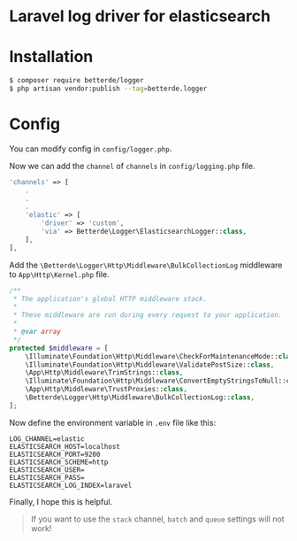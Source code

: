 # Laravel log driver for elasticsearch

# Installation

```bash
$ composer require betterde/logger
$ php artisan vendor:publish --tag=betterde.logger
```
# Config

You can modify config in `config/logger.php`.

Now we can add the `channel` of `channels` in `config/logging.php` file.

```php
'channels' => [
	.
	.
	.
    'elastic' => [
        'driver' => 'custom',
        'via' => Betterde\Logger\ElasticsearchLogger::class,
    ],
],
```
Add the `\Betterde\Logger\Http\Middleware\BulkCollectionLog` middleware to `App\Http\Kernel.php` file.

```php
/**
 * The application's global HTTP middleware stack.
 *
 * These middleware are run during every request to your application.
 *
 * @var array
 */
protected $middleware = [
    \Illuminate\Foundation\Http\Middleware\CheckForMaintenanceMode::class,
    \Illuminate\Foundation\Http\Middleware\ValidatePostSize::class,
    \App\Http\Middleware\TrimStrings::class,
    \Illuminate\Foundation\Http\Middleware\ConvertEmptyStringsToNull::class,
    \App\Http\Middleware\TrustProxies::class,
    \Betterde\Logger\Http\Middleware\BulkCollectionLog::class,
];
```

Now define the environment variable in `.env` file like this:

```
LOG_CHANNEL=elastic
ELASTICSEARCH_HOST=localhost
ELASTICSEARCH_PORT=9200
ELASTICSEARCH_SCHEME=http
ELASTICSEARCH_USER=
ELASTICSEARCH_PASS=
ELASTICSEARCH_LOG_INDEX=laravel
```

Finally, I hope this is helpful.

> If you want to use the `stack` channel, `batch` and `queue` settings will not work!
